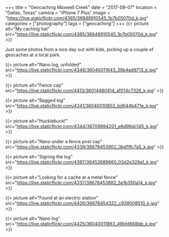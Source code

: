 +++
title = "Geocaching Maxwell Creek"
date = "2017-09-07"
location = "Dallas, Texas"
camera = "iPhone 7 Plus"
image = "https://live.staticflickr.com/4365/36848910545_1b7b05070d_k.jpg"
categories = ["photography"]
tags = ["geocaching"]
+++
{{< picture alt="My caching hat" src="https://live.staticflickr.com/4365/36848910545_1b7b05070d_k.jpg" >}}
<!--more-->        

Just some photos from a nice day out with kids, picking up a couple of geocaches at a local park. 

{{< picture alt="Nano log, unfolded" src="https://live.staticflickr.com/4346/36040011643_39b4ad9713_k.jpg" >}}

{{< picture alt="Fence cap" src="https://live.staticflickr.com/4413/36014480414_af014c7326_k.jpg" >}}

{{< picture alt="Bagged log" src="https://live.staticflickr.com/4341/36040010853_bd644b471e_k.jpg" >}}

{{< picture alt="Hucklebuck!" src="https://live.staticflickr.com/4344/36709894201_e6d96dc145_k.jpg" >}}

{{< picture alt="Nano under a fence post cap" src="https://live.staticflickr.com/4339/36678453902_3bd1ffc7a5_k.jpg" >}}

{{< picture alt="Signing the log" src="https://live.staticflickr.com/4387/36452689660_03d2e329a1_k.jpg" >}}

{{< picture alt="Looking for a cache at a metal fence" src="https://live.staticflickr.com/4337/36678453882_5e1b350a14_k.jpg" >}}

{{< picture alt="Found at an electric station" src="https://live.staticflickr.com/4426/36678454322_c939008510_k.jpg" >}}

{{< picture alt="Nano log" src="https://live.staticflickr.com/4425/36040011863_49bfd668bb_k.jpg" >}}
